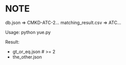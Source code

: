 # NOTE  
db.json             => CMKD-ATC-2...
matching_result.csv => ATC...

Usage:
python yue.py

Result:
- gt_or_eq.json  # >= 2
- the_other.json
